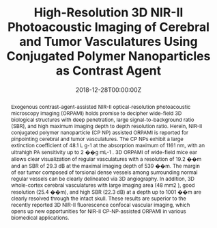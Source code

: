 ---
title: 'High-Resolution 3D NIR-II Photoacoustic Imaging of Cerebral and Tumor Vasculatures Using Conjugated Polymer Nanoparticles as Contrast Agent'

# Authors
# If you created a profile for a user (e.g. the default `admin` user), write the username (folder name) here
# and it will be replaced with their full name and linked to their profile.
authors:
  - Bing Guo
  - Jingqin Chen
  - Ningbo Chen
  - Eshu Middha
  - Shidang Xu
  - Yutong Pan
  - Min Wu
  - Ke Li
  - Chengbo Liu*
  - Bin Liu*

# Author notes (optional)
author_notes:
  - 'Equal contribution'
  - 'Equal contribution'
  - 'Equal contribution'
  - 'Equal contribution'
  - 'Equal contribution'
  - 'Equal contribution'
  - 'Equal contribution'
  - 'Equal contribution'
  - 'Corresponding author'
  - 'Corresponding author'

date: '2018-12-28T00:00:00Z'
doi: '10.1002/adma.201808355'

# Schedule page publish date (NOT publication's date).
publishDate: '2019-05-07T00:00:00Z'

# Publication type.
# Accepts a single type but formatted as a YAML list (for Hugo requirements).
# Enter a publication type from the CSL standard.
publication_types: ['article-journal']

# Publication name and optional abbreviated publication name.
publication: In *Advanced Materials,*
publication_short: In *Adv. Mater.*

abstract: Exogenous contrast-agent-assisted NIR-II optical-resolution photoacoustic microscopy imaging (ORPAMI) holds promise to decipher wide-field 3D biological structures with deep penetration, large signal-to-background ratio (SBR), and high maximum imaging depth to depth resolution ratio. Herein, NIR-II conjugated polymer nanoparticle (CP NP) assisted ORPAMI is reported for pinpointing cerebral and tumor vasculatures. The CP NPs exhibit a large extinction coefficient of 48.1 L g-1 at the absorption maximum of 1161 nm, with an ultrahigh PA sensitivity up to 2 ��g mL-1 . 3D ORPAMI of wide-field mice ear allows clear visualization of regular vasculatures with a resolution of 19.2 ��m and an SBR of 29.3 dB at the maximal imaging depth of 539 ��m. The margin of ear tumor composed of torsional dense vessels among surrounding normal regular vessels can be clearly delineated via 3D angiography. In addition, 3D whole-cortex cerebral vasculatures with large imaging area (48 mm2 ), good resolution (25.4 ��m), and high SBR (22.3 dB) at a depth up to 1001 ��m are clearly resolved through the intact skull. These results are superior to the recently reported 3D NIR-II fluorescence confocal vascular imaging, which opens up new opportunities for NIR-II CP-NP-assisted ORPAMI in various biomedical applications.

# Summary. An optional shortened abstract.
summary: Exogenous contrast-agent-assisted NIR-II optical-resolution photoacoustic microscopy imaging (ORPAMI) holds promise to decipher wide-field 3D biological structures with deep penetration, large signal-to-background ratio (SBR), and high maximum imaging depth to depth resolution ratio. Herein, NIR-II conjugated polymer nanoparticle (CP NP) assisted ORPAMI is reported for pinpointing cerebral and tumor vasculatures. The CP NPs exhibit a large extinction coefficient of 48.1 L g-1 at the absorption maximum of 1161 nm, with an ultrahigh PA sensitivity up to 2 ��g mL-1 . 3D ORPAMI of wide-field mice ear allows clear visualization of regular vasculatures with a resolution of 19.2 ��m and an SBR of 29.3 dB at the maximal imaging depth of 539 ��m. The margin of ear tumor composed of torsional dense vessels among surrounding normal regular vessels can be clearly delineated via 3D angiography. In addition, 3D whole-cortex cerebral vasculatures with large imaging area (48 mm2 ), good resolution (25.4 ��m), and high SBR (22.3 dB) at a depth up to 1001 ��m are clearly resolved through the intact skull. These results are superior to the recently reported 3D NIR-II fluorescence confocal vascular imaging, which opens up new opportunities for NIR-II CP-NP-assisted ORPAMI in various biomedical applications.
tags: []

# Display this page in the Featured widget?
featured: true

# Custom links (uncomment lines below)
# links:
# - name: Custom Link
#   url: http://example.org

url_pdf: 'https://onlinelibrary.wiley.com/doi/epdf/10.1002/adma.201808355'
url_code: ''
url_dataset: ''
url_poster: ''
url_project: ''
url_slides: ''
url_source: ''
url_video: ''

# Featured image
# To use, add an image named `featured.jpg/png` to your page's folder.
# image:
#   caption: 'Image credit: [**Unsplash**](https://unsplash.com/photos/pLCdAaMFLTE)'
#   focal_point: ''
#   preview_only: false
---